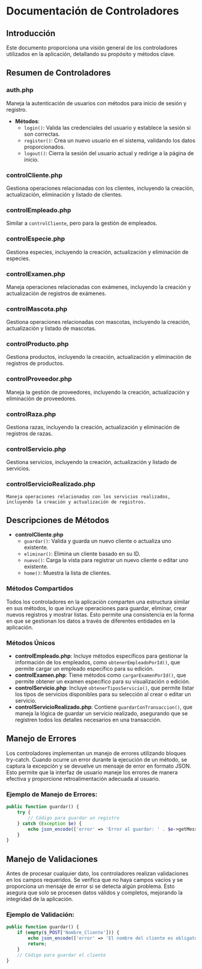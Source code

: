 # Documentación de Controladores

## Introducción
Este documento proporciona una visión general de los controladores utilizados en la aplicación, detallando su propósito y métodos clave.

## Resumen de Controladores

### auth.php
Maneja la autenticación de usuarios con métodos para inicio de sesión y registro.
- **Métodos**:
  - `login()`: Valida las credenciales del usuario y establece la sesión si son correctas.
  - `register()`: Crea un nuevo usuario en el sistema, validando los datos proporcionados.
  - `logout()`: Cierra la sesión del usuario actual y redirige a la página de inicio.

### controlCliente.php
Gestiona operaciones relacionadas con los clientes, incluyendo la creación, actualización, eliminación y listado de clientes.

### controlEmpleado.php
Similar a `controlCliente`, pero para la gestión de empleados.

### controlEspecie.php
Gestiona especies, incluyendo la creación, actualización y eliminación de especies.

### controlExamen.php
Maneja operaciones relacionadas con exámenes, incluyendo la creación y actualización de registros de exámenes.

### controlMascota.php
Gestiona operaciones relacionadas con mascotas, incluyendo la creación, actualización y listado de mascotas.

### controlProducto.php
Gestiona productos, incluyendo la creación, actualización y eliminación de registros de productos.

### controlProveedor.php
Maneja la gestión de proveedores, incluyendo la creación, actualización y eliminación de proveedores.

### controlRaza.php
Gestiona razas, incluyendo la creación, actualización y eliminación de registros de razas.

### controlServicio.php
Gestiona servicios, incluyendo la creación, actualización y listado de servicios.

### controlServicioRealizado.php
    Maneja operaciones relacionadas con los servicios realizados, incluyendo la creación y actualización de registros.

## Descripciones de Métodos
- **controlCliente.php**
  - `guardar()`: Valida y guarda un nuevo cliente o actualiza uno existente.
  - `eliminar()`: Elimina un cliente basado en su ID.
  - `nuevo()`: Carga la vista para registrar un nuevo cliente o editar uno existente.
  - `home()`: Muestra la lista de clientes.

### Métodos Compartidos
Todos los controladores en la aplicación comparten una estructura similar en sus métodos, lo que incluye operaciones para guardar, eliminar, crear nuevos registros y mostrar listas. Esto permite una consistencia en la forma en que se gestionan los datos a través de diferentes entidades en la aplicación.

### Métodos Únicos
- **controlEmpleado.php**: Incluye métodos específicos para gestionar la información de los empleados, como `obtenerEmpleadoPorId()`, que permite cargar un empleado específico para su edición.
- **controlExamen.php**: Tiene métodos como `cargarExamenPorId()`, que permite obtener un examen específico para su visualización o edición.
- **controlServicio.php**: Incluye `obtenerTiposServicio()`, que permite listar los tipos de servicios disponibles para su selección al crear o editar un servicio.
- **controlServicioRealizado.php**: Contiene `guardarConTransaccion()`, que maneja la lógica de guardar un servicio realizado, asegurando que se registren todos los detalles necesarios en una transacción.

## Manejo de Errores
Los controladores implementan un manejo de errores utilizando bloques try-catch. Cuando ocurre un error durante la ejecución de un método, se captura la excepción y se devuelve un mensaje de error en formato JSON. Esto permite que la interfaz de usuario maneje los errores de manera efectiva y proporcione retroalimentación adecuada al usuario.

### Ejemplo de Manejo de Errores:
```php
public function guardar() {
    try {
        // Código para guardar un registro
    } catch (Exception $e) {
        echo json_encode(['error' => 'Error al guardar: ' . $e->getMessage()]);
    }
}
```

## Manejo de Validaciones
Antes de procesar cualquier dato, los controladores realizan validaciones en los campos requeridos. Se verifica que no haya campos vacíos y se proporciona un mensaje de error si se detecta algún problema. Esto asegura que solo se procesen datos válidos y completos, mejorando la integridad de la aplicación.

### Ejemplo de Validación:
```php
public function guardar() {
    if (empty($_POST['Nombre_Cliente'])) {
        echo json_encode(['error' => 'El nombre del cliente es obligatorio.']);
        return;
    }
    // Código para guardar el cliente
}
